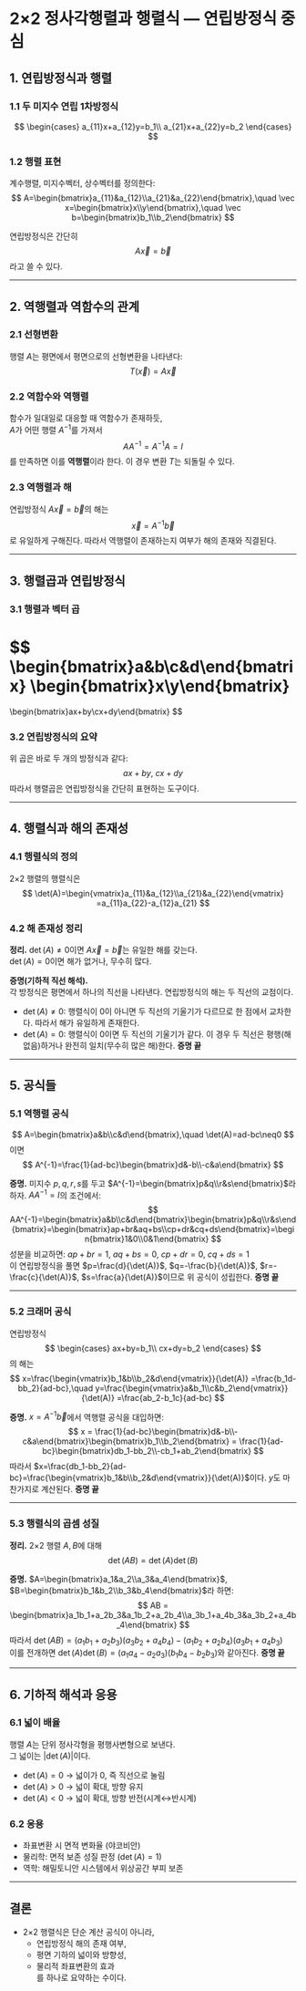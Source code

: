 # 2×2 정사각행렬과 행렬식 — 연립방정식 중심

## 1. 연립방정식과 행렬

### 1.1 두 미지수 연립 1차방정식
$$
\begin{cases}
a_{11}x+a_{12}y=b_1\\
a_{21}x+a_{22}y=b_2
\end{cases}
$$

### 1.2 행렬 표현
계수행렬, 미지수벡터, 상수벡터를 정의한다:
$$
A=\begin{bmatrix}a_{11}&a_{12}\\a_{21}&a_{22}\end{bmatrix},\quad
\vec x=\begin{bmatrix}x\\y\end{bmatrix},\quad
\vec b=\begin{bmatrix}b_1\\b_2\end{bmatrix}
$$

연립방정식은 간단히
$$
A\vec x=\vec b
$$
라고 쓸 수 있다.

---

## 2. 역행렬과 역함수의 관계

### 2.1 선형변환
행렬 $A$는 평면에서 평면으로의 선형변환을 나타낸다:
$$
T(\vec x)=A\vec x
$$

### 2.2 역함수와 역행렬
함수가 일대일로 대응할 때 역함수가 존재하듯,  
$A$가 어떤 행렬 $A^{-1}$를 가져서
$$
AA^{-1}=A^{-1}A=I
$$
를 만족하면 이를 **역행렬**이라 한다. 이 경우 변환 $T$는 되돌릴 수 있다.

### 2.3 역행렬과 해
연립방정식 $A\vec x=\vec b$의 해는
$$
\vec x=A^{-1}\vec b
$$
로 유일하게 구해진다. 따라서 역행렬이 존재하는지 여부가 해의 존재와 직결된다.

---

## 3. 행렬곱과 연립방정식

### 3.1 행렬과 벡터 곱
$$
\begin{bmatrix}a&b\\c&d\end{bmatrix}
\begin{bmatrix}x\\y\end{bmatrix}
=
\begin{bmatrix}ax+by\\cx+dy\end{bmatrix}
$$

### 3.2 연립방정식의 요약
위 곱은 바로 두 개의 방정식과 같다:
$$
ax+by,\ cx+dy
$$
따라서 행렬곱은 연립방정식을 간단히 표현하는 도구이다.

---

## 4. 행렬식과 해의 존재성

### 4.1 행렬식의 정의
2×2 행렬의 행렬식은
$$
\det(A)=\begin{vmatrix}a_{11}&a_{12}\\a_{21}&a_{22}\end{vmatrix}
=a_{11}a_{22}-a_{12}a_{21}
$$

### 4.2 해 존재성 정리
**정리.** $\det(A)\neq0$이면 $A\vec x=\vec b$는 유일한 해를 갖는다.  
$\det(A)=0$이면 해가 없거나, 무수히 많다.

**증명(기하적 직선 해석).**  
각 방정식은 평면에서 하나의 직선을 나타낸다. 연립방정식의 해는 두 직선의 교점이다.
- $\det(A)\neq0$: 행렬식이 0이 아니면 두 직선의 기울기가 다르므로 한 점에서 교차한다. 따라서 해가 유일하게 존재한다.
- $\det(A)=0$: 행렬식이 0이면 두 직선의 기울기가 같다. 이 경우 두 직선은 평행(해 없음)하거나 완전히 일치(무수히 많은 해)한다. **증명 끝**

---

## 5. 공식들

### 5.1 역행렬 공식
$$
A=\begin{bmatrix}a&b\\c&d\end{bmatrix},\quad \det(A)=ad-bc\neq0
$$
이면
$$
A^{-1}=\frac{1}{ad-bc}\begin{bmatrix}d&-b\\-c&a\end{bmatrix}
$$

**증명.** 미지수 $p,q,r,s$를 두고 $A^{-1}=\begin{bmatrix}p&q\\r&s\end{bmatrix}$라 하자. $AA^{-1}=I$의 조건에서:
$$
AA^{-1}=\begin{bmatrix}a&b\\c&d\end{bmatrix}\begin{bmatrix}p&q\\r&s\end{bmatrix}=\begin{bmatrix}ap+br&aq+bs\\cp+dr&cq+ds\end{bmatrix}=\begin{bmatrix}1&0\\0&1\end{bmatrix}
$$
성분을 비교하면: $ap+br=1$, $aq+bs=0$, $cp+dr=0$, $cq+ds=1$  
이 연립방정식을 풀면 $p=\frac{d}{\det(A)}$, $q=-\frac{b}{\det(A)}$, $r=-\frac{c}{\det(A)}$, $s=\frac{a}{\det(A)}$이므로 위 공식이 성립한다. **증명 끝**

---

### 5.2 크래머 공식
연립방정식
$$
\begin{cases}
ax+by=b_1\\
cx+dy=b_2
\end{cases}
$$
의 해는
$$
x=\frac{\begin{vmatrix}b_1&b\\b_2&d\end{vmatrix}}{\det(A)}
=\frac{b_1d-bb_2}{ad-bc},\quad
y=\frac{\begin{vmatrix}a&b_1\\c&b_2\end{vmatrix}}{\det(A)}
=\frac{ab_2-b_1c}{ad-bc}
$$

**증명.** $x=A^{-1}\vec b$에서 역행렬 공식을 대입하면:
$$
x = \frac{1}{ad-bc}\begin{bmatrix}d&-b\\-c&a\end{bmatrix}\begin{bmatrix}b_1\\b_2\end{bmatrix} = \frac{1}{ad-bc}\begin{bmatrix}db_1-bb_2\\-cb_1+ab_2\end{bmatrix}
$$
따라서 $x=\frac{db_1-bb_2}{ad-bc}=\frac{\begin{vmatrix}b_1&b\\b_2&d\end{vmatrix}}{\det(A)}$이다. $y$도 마찬가지로 계산된다. **증명 끝**

---

### 5.3 행렬식의 곱셈 성질
**정리.** 2×2 행렬 $A,B$에 대해
$$
\det(AB)=\det(A)\det(B)
$$

**증명.** $A=\begin{bmatrix}a_1&a_2\\a_3&a_4\end{bmatrix}$, $B=\begin{bmatrix}b_1&b_2\\b_3&b_4\end{bmatrix}$라 하면:
$$
AB = \begin{bmatrix}a_1b_1+a_2b_3&a_1b_2+a_2b_4\\a_3b_1+a_4b_3&a_3b_2+a_4b_4\end{bmatrix}
$$
따라서 $\det(AB)=(a_1b_1+a_2b_3)(a_3b_2+a_4b_4)-(a_1b_2+a_2b_4)(a_3b_1+a_4b_3)$  
이를 전개하면 $\det(A)\det(B)=(a_1a_4-a_2a_3)(b_1b_4-b_2b_3)$와 같아진다. **증명 끝**

---

## 6. 기하적 해석과 응용

### 6.1 넓이 배율
행렬 $A$는 단위 정사각형을 평행사변형으로 보낸다.  
그 넓이는 $|\det(A)|$이다.  

- $\det(A)=0$ → 넓이가 0, 즉 직선으로 눌림  
- $\det(A)>0$ → 넓이 확대, 방향 유지  
- $\det(A)<0$ → 넓이 확대, 방향 반전(시계↔반시계)

### 6.2 응용
- 좌표변환 시 면적 변화율 (야코비안)  
- 물리학: 면적 보존 성질 판정 ($\det(A)=1$)  
- 역학: 해밀토니안 시스템에서 위상공간 부피 보존

---

## 결론
- 2×2 행렬식은 단순 계산 공식이 아니라,  
  - 연립방정식 해의 존재 여부,  
  - 평면 기하의 넓이와 방향성,  
  - 물리적 좌표변환의 효과  
를 하나로 요약하는 수이다.
